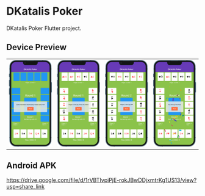 # DKatalis Poker

DKatalis Poker Flutter project.

## Device Preview

<table>
    <tr>
        <td>
            <img src="screenshots/ios_phone_iphone-13_1676118534767.png">
        </td>
        <td>
            <img src="screenshots/ios_phone_iphone-13_1676118539311.png">
        </td>
        <td>
            <img src="screenshots/ios_phone_iphone-13_1676118546420.png">
        </td>
        <td>
            <img src="screenshots/ios_phone_iphone-13_1676118553668.png">
        </td>
    </tr>
</table>

## Android APK

https://drive.google.com/file/d/1rVBTIvpiPjE-rokJBwDDjxmtrKg1US13/view?usp=share_link
